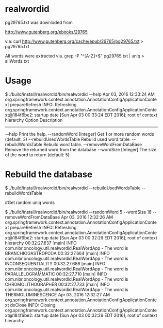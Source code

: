 # realwordid

pg29765.txt was downloded from

http://www.gutenberg.org/ebooks/29765

via:  curl http://www.gutenberg.org/cache/epub/29765/pg29765.txt > pg29765.txt

All words were extracted via.
grep -P "^[A-Z]+$" pg29765.txt | uniq > allWords.txt

# Usage

$ ./build/install/realwordid/bin/realwordid --help
Apr 03, 2016 12:33:24 AM org.springframework.context.annotation.AnnotationConfigApplicationContext prepareRefresh
INFO: Refreshing org.springframework.context.annotation.AnnotationConfigApplicationContext@184f6be2: startup date [Sun Apr 03 00:33:24 EDT 2016]; root of context hierarchy
Option                    Description
------                    -----------
--help                    Print the help.
--randomWord [Integer]    Get 1 or more random words (default: 3)
--rebuildUsedWordsTable   Rebuild used word table.
--rebuildWordsTable       Rebuild word table.
--removeWordFromDataBase  Remove the returned word from the database
--wordSize [Integer]      The size of the word to return (default: 5)

# Rebuild the database
$ ./build/install/realwordid/bin/realwordid --rebuildUsedWordsTable --rebuildWordsTable

#Get random uniq words

$ ./build/install/realwordid/bin/realwordid --randomWord 5 --wordSize 18 --removeWordFromDataBase
Apr 03, 2016 12:32:26 AM org.springframework.context.annotation.AnnotationConfigApplicationContext prepareRefresh
INFO: Refreshing org.springframework.context.annotation.AnnotationConfigApplicationContext@184f6be2: startup date [Sun Apr 03 00:32:26 EDT 2016]; root of context hierarchy
00:32:27.637 [main] INFO  com.nibr.oncology.util.realwordid.RealWordApp - The word is BRANCHIOGASTROPODA
00:32:27.664 [main] INFO  com.nibr.oncology.util.realwordid.RealWordApp - The word is INCONSEQUENTIALITY
00:32:27.686 [main] INFO  com.nibr.oncology.util.realwordid.RealWordApp - The word is PARALLELOGRAMMATIC
00:32:27.710 [main] INFO  com.nibr.oncology.util.realwordid.RealWordApp - The word is CHROMOLITHOGRAPHER
00:32:27.733 [main] INFO  com.nibr.oncology.util.realwordid.RealWordApp - The word is THERMOLUMINESCENCE
Apr 03, 2016 12:32:27 AM org.springframework.context.annotation.AnnotationConfigApplicationContext doClose
INFO: Closing org.springframework.context.annotation.AnnotationConfigApplicationContext@184f6be2: startup date [Sun Apr 03 00:32:26 EDT 2016]; root of context hierarchy

